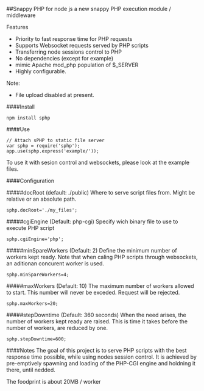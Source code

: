 ##Snappy PHP for node js
a new snappy PHP execution module / middleware 

Features
* Priority to fast response time for PHP requests
* Supports Websocket requests served by PHP scripts
* Transferring node sessions control to PHP 
* No dependencies (except for example)
* mimic Apache mod_php population of $_SERVER
* Highly configurable.

Note:
* File upload disabled at present.

####Install

    npm install sphp


####Use

    // Attach sPHP to static file server
    var sphp = require('sphp');
    app.use(sphp.express('example/'));

To use it with sesion control and websockets, please look at the example files.

####Configuration

#####docRoot (default: ./public)
Where to serve script files from. Might be relative or an absolute path.

    sphp.docRoot='./my_files';

#####cgiEngine (Default: php-cgi)
Specify wich binary file to use to execute PHP script

    sphp.cgiEngine='php';

#####minSpareWorkers (Default: 2)
Define the minimum number of workers kept ready. 
Note that when caling PHP scripts through websockets, an aditionan concurent worker is used. 

    sphp.minSpareWorkers=4;

#####maxWorkers (Default: 10)
The maximum number of workers allowed to start. This number will never be exceded. Request will be rejected.

    sphp.maxWorkers=20;

#####stepDowntime (Default: 360 seconds)
When the need arises, the number of workers kept ready are raised.
This is time it takes before the number of workers, are reduced by one.

    sphp.stepDowntime=600;


####Notes
The goal of this project is to serve PHP scripts with the best response time possible, while using nodes session control. 
It is achieved by pre-emptively spawning and loading of the PHP-CGI engine and holdning it there, until nedded.

The foodprint is about 20MB / worker
